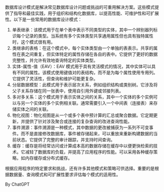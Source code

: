 数据库设计模式是解决常见数据库设计问题或挑战的可重用解决方案。这些模式提供了指导和最佳实践，用于组织和结构化数据库，以提高性能、可维护性和可扩展性。以下是一些常用的数据库设计模式：
1. 单表继承：该模式用于在单个表中表示不同类型的实体，其中一个辨别器列标识每个记录的类型。当系统有多个实体类型共享通用属性但也具有独特属性时，这个模式很有用。
2. 类继承的表格：在这个模式中，每个实体类型由一个单独的表表示。共享的属性在表之间重复，但实体特定的属性存储在各自的表中。它提供了更好的数据完整性，并允许有效地查询特定的实体类型。
3. 实体-属性-值（EAV）：EAV 模式用于具有灵活模式的情况，其中实体可以具有不同的属性。该模式使用键值对的表结构，而不是为每个属性使用专用列。它提供了灵活性，但查询和维护可能更复杂。
4. 分层数据模型：此模式用于表示层次关系，例如组织结构或类别树。它涉及将父子关系存储在同一张表中，使用自引用外键或邻接列表。
5. 多对多关系：这个模式用于表示实体之间的关系，其中一个实体的多个实例可以与另一个实体的多个实例相关联。通常需要引入一个中间表（连接表）来存储实体之间的关联。
6. 物化视图：物化视图是从一个或多个表中预计算的汇总或聚合数据。它定期更新，并提供了针对涉及聚合或连接的复杂查询的改进查询性能。
7. 事件溯源：事件溯源是一种模式，其中数据的更改被捕获为一系列不可变事件。而不是直接修改数据库，事件被存储起来，可以重放来重新构建数据的当前状态。它提供了完整的审计跟踪，并支持时间查询。
8. 缓存：缓存是将经常访问或计算成本高的数据存储在缓存中以便更快检索的技术。它减轻了数据库的负载，并提高了应用程序的性能。可以采用各种缓存策略，如内存缓存或分布式缓存。

根据应用程序的特定要求和挑战，还有许多其他模式和策略可供选择。重要的是根据数据量、查询模式和可扩展性要求评估每个模式的适用性。

By ChatGPT
